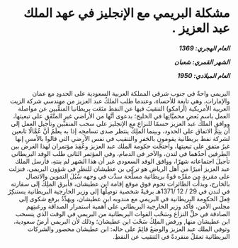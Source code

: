 <h1 dir="rtl">مشكلة البريمي مع الإنجليز في عهد الملك عبد العزيز .</h1>

<h5 dir="rtl">العام الهجري:  1369

الشهر القمري: شعبان

العام الميلادي: 1950</h5>

<p dir="rtl">البريمي واحةٌ في جنوب شرقي المملكة العربية السعودية على الحدودِ مع عمان والإمارات، وهي تابعة للأحساءِ، وعندما طلب الملكُ عبد العزيز من مهندسي شركة الزيت العربية الأمريكية (أرامكو) التنقيبَ فيها عن النفط منَعَت بريطانيا المنقِّبين عن مواصلة العمل باسمِ بَعضِ محميَّاتِها في الخليج؛ بدعوى أنَّها من الأراضي غير المتَّفَقِ على تبعيتها، ووافق الملك عبد العزيز حسمًا للنزاع مع الإنجليز على سحب المنقبِّين وتأجيل العمل إلى أن يتِمَّ الاتفاق على الحدود، وبينما الملِكُ ينتظر صدى تسامحِه إذا به يعلَمُ أنَّ عُمَّالًا تابعين لشركة نفط بريطانية يقومون بالحَفرِ والتنقيب في نفس الأرضي التي قالوا بالأمسِ إنها غيرُ متفق على تبعيتها، واحتجَّت حكومة الملك عبد العزيز وعُقِدَ مؤتمران لهذا الغرض بين الطرفين أحدُهما في لندن، والآخر في الدمام، وفي المؤتمر الثاني طلب الوفد البريطاني تأجيلَ اجتماعاته شهرًا، ووافق الوفد السعودي غير أن هذا الشهر لم ينتهِ، فأرسل الملك عبد العزيز أميرًا من أهل الرياض هو تركي بن عطيشان للنظرِ في شؤون البريمي، فنزلت على مقربةٍ مِن مقَرِّه قوةٌ بريطانية مسلَّحة سدَّت في وجهه سُبُلَ التموين والاتصال بالخارج، وبدأت الطائرات تحوم فوق موقع إقامة ابن عطيشان، فأبرق الملِكُ إلى سفارته في لندن في 29 / 12 /1371هـ برقيةً شخصية توصِلُها إلى وزير الخارجية البريطانية يستنكِرُ فِعلَ الحكومة البريطانية في البريمي مع مندوبه ابن عطيشان، ويهَدِّدُ برفع شكوى إلى مجلس الأمن، فأكد وزير الخارجية البريطاني على أهمية استمرار الصداقة ورغبتِهم الصادقة في حلِّ النزاع وسَحْب القوات البريطانية من البريمي في الوقت الذي ينسحب ابن عطيشان منها, ورفض الملِكُ سَحْبَ ابن عطيشان؛ وذلك لأن البريمي أرضٌ سعودية، وتوفي الملك عبد العزيز والوضعُ قائِمٌ على حاله: ابن عطيشان محصور والشركات البريطانية تعمَلُ منفردةً في التنقيب عن النفطِ.</p></br>
